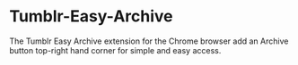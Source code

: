 Tumblr-Easy-Archive
===================

The Tumblr Easy Archive extension for the Chrome browser add an Archive button top-right hand corner for simple and easy access.
